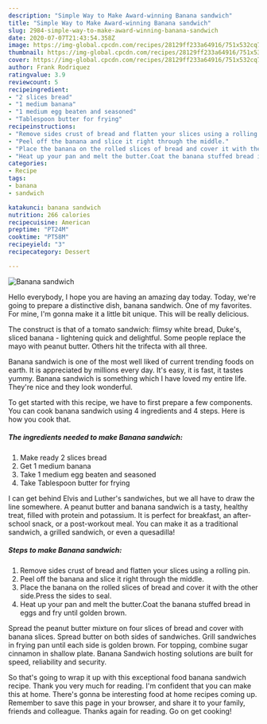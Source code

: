 ```yaml
---
description: "Simple Way to Make Award-winning Banana sandwich"
title: "Simple Way to Make Award-winning Banana sandwich"
slug: 2984-simple-way-to-make-award-winning-banana-sandwich
date: 2020-07-07T21:43:54.358Z
image: https://img-global.cpcdn.com/recipes/28129ff233a64916/751x532cq70/banana-sandwich-recipe-main-photo.jpg
thumbnail: https://img-global.cpcdn.com/recipes/28129ff233a64916/751x532cq70/banana-sandwich-recipe-main-photo.jpg
cover: https://img-global.cpcdn.com/recipes/28129ff233a64916/751x532cq70/banana-sandwich-recipe-main-photo.jpg
author: Frank Rodriquez
ratingvalue: 3.9
reviewcount: 5
recipeingredient:
- "2 slices bread"
- "1 medium banana"
- "1 medium egg beaten and seasoned"
- "Tablespoon butter for frying"
recipeinstructions:
- "Remove sides crust of bread and flatten your slices using a rolling pin."
- "Peel off the banana and slice it right through the middle."
- "Place the banana on the rolled slices of bread and cover it with the other side.Press the sides to seal."
- "Heat up your pan and melt the butter.Coat the banana stuffed bread in eggs and fry until golden brown."
categories:
- Recipe
tags:
- banana
- sandwich

katakunci: banana sandwich 
nutrition: 266 calories
recipecuisine: American
preptime: "PT24M"
cooktime: "PT58M"
recipeyield: "3"
recipecategory: Dessert

---
```



![Banana sandwich](https://img-global.cpcdn.com/recipes/28129ff233a64916/751x532cq70/banana-sandwich-recipe-main-photo.jpg)

Hello everybody, I hope you are having an amazing day today. Today, we're going to prepare a distinctive dish, banana sandwich. One of my favorites. For mine, I'm gonna make it a little bit unique. This will be really delicious.

The construct is that of a tomato sandwich: flimsy white bread, Duke&#39;s, sliced banana - lightening quick and delightful. Some people replace the mayo with peanut butter. Others hit the trifecta with all three.

Banana sandwich is one of the most well liked of current trending foods on earth. It is appreciated by millions every day. It's easy, it is fast, it tastes yummy. Banana sandwich is something which I have loved my entire life. They're nice and they look wonderful.


To get started with this recipe, we have to first prepare a few components. You can cook banana sandwich using 4 ingredients and 4 steps. Here is how you cook that.

<!--inarticleads1-->

##### The ingredients needed to make Banana sandwich:

1. Make ready 2 slices bread
1. Get 1 medium banana
1. Take 1 medium egg beaten and seasoned
1. Take Tablespoon butter for frying


I can get behind Elvis and Luther&#39;s sandwiches, but we all have to draw the line somewhere. A peanut butter and banana sandwich is a tasty, healthy treat, filled with protein and potassium. It is perfect for breakfast, an after-school snack, or a post-workout meal. You can make it as a traditional sandwich, a grilled sandwich, or even a quesadilla! 

<!--inarticleads2-->

##### Steps to make Banana sandwich:

1. Remove sides crust of bread and flatten your slices using a rolling pin.
1. Peel off the banana and slice it right through the middle.
1. Place the banana on the rolled slices of bread and cover it with the other side.Press the sides to seal.
1. Heat up your pan and melt the butter.Coat the banana stuffed bread in eggs and fry until golden brown.


Spread the peanut butter mixture on four slices of bread and cover with banana slices. Spread butter on both sides of sandwiches. Grill sandwiches in frying pan until each side is golden brown. For topping, combine sugar cinnamon in shallow plate. Banana Sandwich hosting solutions are built for speed, reliability and security. 

So that's going to wrap it up with this exceptional food banana sandwich recipe. Thank you very much for reading. I'm confident that you can make this at home. There's gonna be interesting food at home recipes coming up. Remember to save this page in your browser, and share it to your family, friends and colleague. Thanks again for reading. Go on get cooking!
